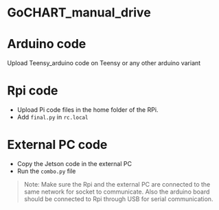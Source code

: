 # GoCHART_manual_drive
# Arduino code

Upload Teensy_arduino code on Teensy or any other arduino variant

# Rpi code

* Upload Pi code files in the home folder of the RPi.
* Add `final.py` in `rc.local`

# External PC code

* Copy the Jetson code in the external PC
* Run the `combo.py` file

> Note: Make sure the Rpi and the external PC are connected to the same network for socket to communicate. Also the arduino board should be connected to Rpi through USB for serial communication.


